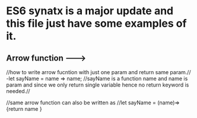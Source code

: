# ES6 synatx is a major update and this file just have some examples of it.

## Arrow function --->
//how to write arrow fucntion with just one param and return same param.//
-let sayName = name => name;
//sayName is a function name and name is  param and since we only return single variable hence no return keyword is needed.//

//same arrow function can also be written as 
//let sayName = (name)=> {return name }
